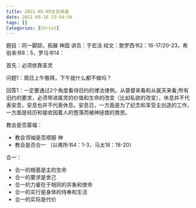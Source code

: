 ```yaml
---
title: 2021-05-09主日讲道
date: 2021-05-16 13:54:56
tags: []
Categories: [Christ]
---
```


题目：同一脚踪，拓展 神国
讲员：于宏洁
经文：歌罗西书2：16-17/20-23，希伯来书8：5，罗马书14：

首先：必须依靠圣灵



问题1：周日上午敬拜，下午就什么都不做吗？

回答1：一定要通过2个角度看待旧约的律法律例，从基督来看和从属天来看;所有旧约的要求，必须带进属灵的价值和生命的改变（比如私欲的改变），休息并不代表安息，安息也并不代表休息。安息日，一方面是为了纪念和享受主创造的工作，一方面是经历和接收因着人的堕落而被神拯救的救恩。



教会是否蒙福：

- 教会领袖是否顺服 神
- 教会是否合一 （以弗所书4：1-3，马太18：18-20）



合一：

- 合一的根基是主的生命
- 合一的要求是舍己
- 合一的力量在于相同的异象和使命
- 合一的实行是身体的侍奉和生活
- 合一的实际是代价
